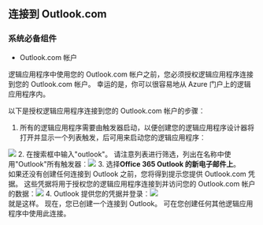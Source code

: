 ## <a name="connect-to-outlookcom"></a>连接到 Outlook.com

### <a name="prerequisites"></a>系统必备组件
- Outlook.com 帐户

逻辑应用程序中使用您的 Outlook.com 帐户之前，您必须授权逻辑应用程序连接到您的 Outlook.com 帐户。 幸运的是，你可以很容易地从 Azure 门户上的逻辑应用程序内。 

以下是授权逻辑应用程序连接到您的 Outlook.com 帐户的步骤︰

1. 所有的逻辑应用程序需要由触发器启动，以便创建您的逻辑应用程序设计器将打开并显示一个列表触发，后可用来启动您的逻辑应用程序︰

  ![](./media/connectors-create-api-outlook/office365-outlook-0.png)
2. 在搜索框中输入"outlook"。 请注意列表进行筛选，列出在名称中使用"Outlook"所有触发器︰![](./media/connectors-create-api-outlook/office365-outlook-0-5.png)
3. 选择**Office 365 Outlook 的新电子邮件上**。   
  如果还没有创建任何连接到 Outlook 之前，您将得到提示您提供 Outlook.com 凭据。 这些凭据将用于授权您的逻辑应用程序连接到并访问您的 Outlook.com 帐户的数据︰![](./media/connectors-create-api-outlook/office365-outlook-1.png)
4. Outlook 提供您的凭据并登录︰![](./media/connectors-create-api-outlook/office365-outlook-2.png)  
  就是这样。 现在，您已创建一个连接到 Outlook。 可在您创建任何其他逻辑应用程序中使用此连接。


